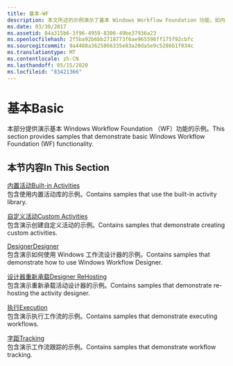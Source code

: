 ```yaml
---
title: 基本-WF
description: 本文所述的示例演示了基本 Windows Workflow Foundation 功能，如内置和自定义活动。
ms.date: 03/30/2017
ms.assetid: 84a315b6-3f96-4959-8306-49be37936a23
ms.openlocfilehash: 2f5ba92b6bb2718773f6ae965596ff175f92cbfc
ms.sourcegitcommit: 9a4488a3625866335e83a20da5e9c5286b1f034c
ms.translationtype: MT
ms.contentlocale: zh-CN
ms.lasthandoff: 05/15/2020
ms.locfileid: "83421366"
---
```

# <a name="basic"></a><span data-ttu-id="8285d-103">基本</span><span class="sxs-lookup"><span data-stu-id="8285d-103">Basic</span></span>
<span data-ttu-id="8285d-104">本部分提供演示基本 Windows Workflow Foundation （WF）功能的示例。</span><span class="sxs-lookup"><span data-stu-id="8285d-104">This section provides samples that demonstrate basic Windows Workflow Foundation (WF) functionality.</span></span>  
  
## <a name="in-this-section"></a><span data-ttu-id="8285d-105">本节内容</span><span class="sxs-lookup"><span data-stu-id="8285d-105">In This Section</span></span>  
 [<span data-ttu-id="8285d-106">内置活动</span><span class="sxs-lookup"><span data-stu-id="8285d-106">Built-in Activities</span></span>](built-in-activities.md)  
 <span data-ttu-id="8285d-107">包含使用内置活动库的示例。</span><span class="sxs-lookup"><span data-stu-id="8285d-107">Contains samples that use the built-in activity library.</span></span>  
  
 [<span data-ttu-id="8285d-108">自定义活动</span><span class="sxs-lookup"><span data-stu-id="8285d-108">Custom Activities</span></span>](custom-activities.md)  
 <span data-ttu-id="8285d-109">包含演示创建自定义活动的示例。</span><span class="sxs-lookup"><span data-stu-id="8285d-109">Contains samples that demonstrate creating custom activities.</span></span>  
  
 [<span data-ttu-id="8285d-110">Designer</span><span class="sxs-lookup"><span data-stu-id="8285d-110">Designer</span></span>](designer.md)  
 <span data-ttu-id="8285d-111">包含演示如何使用 Windows 工作流设计器的示例。</span><span class="sxs-lookup"><span data-stu-id="8285d-111">Contains samples that demonstrate how to use Windows Workflow Designer.</span></span>  
  
 [<span data-ttu-id="8285d-112">设计器重新承载</span><span class="sxs-lookup"><span data-stu-id="8285d-112">Designer ReHosting</span></span>](designer-rehosting.md)  
 <span data-ttu-id="8285d-113">包含演示重新承载活动设计器的示例。</span><span class="sxs-lookup"><span data-stu-id="8285d-113">Contains samples that demonstrate re-hosting the activity designer.</span></span>  
  
 [<span data-ttu-id="8285d-114">执行</span><span class="sxs-lookup"><span data-stu-id="8285d-114">Execution</span></span>](execution.md)  
 <span data-ttu-id="8285d-115">包含演示执行工作流的示例。</span><span class="sxs-lookup"><span data-stu-id="8285d-115">Contains samples that demonstrate executing workflows.</span></span>
  
 [<span data-ttu-id="8285d-116">字距</span><span class="sxs-lookup"><span data-stu-id="8285d-116">Tracking</span></span>](tracking.md)  
 <span data-ttu-id="8285d-117">包含演示工作流跟踪的示例。</span><span class="sxs-lookup"><span data-stu-id="8285d-117">Contains samples that demonstrate workflow tracking.</span></span>
